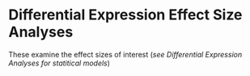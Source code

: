 # Differential Expression Effect Size Analyses

These examine the effect sizes of interest (_see Differential Expression Analyses for statitical models_)
